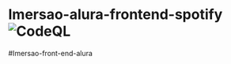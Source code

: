 # Imersao-alura-frontend-spotify ![CodeQL](https://github.com/thiago-roock/Imersao-alura-frontend-spotify/workflows/CodeQL/badge.svg)
 #Imersao-front-end-alura
